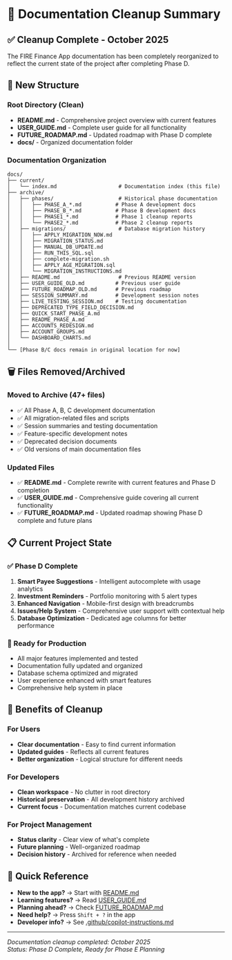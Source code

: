 # 🧹 Documentation Cleanup Summary

## ✅ Cleanup Complete - October 2025

The FIRE Finance App documentation has been completely reorganized to reflect the current state of the project after completing Phase D.

## 📁 New Structure

### Root Directory (Clean)
- **README.md** - Comprehensive project overview with current features
- **USER_GUIDE.md** - Complete user guide for all functionality  
- **FUTURE_ROADMAP.md** - Updated roadmap with Phase D complete
- **docs/** - Organized documentation folder

### Documentation Organization
```
docs/
├── current/
│   └── index.md                    # Documentation index (this file)
├── archive/
│   ├── phases/                     # Historical phase documentation
│   │   ├── PHASE_A_*.md           # Phase A development docs
│   │   ├── PHASE_B_*.md           # Phase B development docs  
│   │   ├── PHASE1_*.md            # Phase 1 cleanup reports
│   │   └── PHASE2_*.md            # Phase 2 cleanup reports
│   ├── migrations/                 # Database migration history
│   │   ├── APPLY_MIGRATION_NOW.md
│   │   ├── MIGRATION_STATUS.md
│   │   ├── MANUAL_DB_UPDATE.md
│   │   ├── RUN_THIS_SQL.sql
│   │   ├── complete-migration.sh
│   │   ├── APPLY_AGE_MIGRATION.sql
│   │   └── MIGRATION_INSTRUCTIONS.md
│   ├── README.md                   # Previous README version
│   ├── USER_GUIDE_OLD.md          # Previous user guide
│   ├── FUTURE_ROADMAP_OLD.md      # Previous roadmap
│   ├── SESSION_SUMMARY.md         # Development session notes
│   ├── LIVE_TESTING_SESSION.md    # Testing documentation
│   ├── DEPRECATED_TYPE_FIELD_DECISION.md
│   ├── QUICK_START_PHASE_A.md
│   ├── README_PHASE_A.md
│   ├── ACCOUNTS_REDESIGN.md
│   ├── ACCOUNT_GROUPS.md
│   └── DASHBOARD_CHARTS.md
│
└── [Phase B/C docs remain in original location for now]
```

## 🗑️ Files Removed/Archived

### Moved to Archive (47+ files)
- ✅ All Phase A, B, C development documentation
- ✅ All migration-related files and scripts  
- ✅ Session summaries and testing documentation
- ✅ Feature-specific development notes
- ✅ Deprecated decision documents
- ✅ Old versions of main documentation files

### Updated Files
- ✅ **README.md** - Complete rewrite with current features and Phase D completion
- ✅ **USER_GUIDE.md** - Comprehensive guide covering all current functionality
- ✅ **FUTURE_ROADMAP.md** - Updated roadmap showing Phase D complete and future plans

## 📋 Current Project State

### ✅ Phase D Complete
1. **Smart Payee Suggestions** - Intelligent autocomplete with usage analytics
2. **Investment Reminders** - Portfolio monitoring with 5 alert types  
3. **Enhanced Navigation** - Mobile-first design with breadcrumbs
4. **Issues/Help System** - Comprehensive user support with contextual help
5. **Database Optimization** - Dedicated age columns for better performance

### 🎯 Ready for Production
- All major features implemented and tested
- Documentation fully updated and organized
- Database schema optimized and migrated
- User experience enhanced with smart features
- Comprehensive help system in place

## 🎉 Benefits of Cleanup

### For Users
- **Clear documentation** - Easy to find current information
- **Updated guides** - Reflects all current features
- **Better organization** - Logical structure for different needs

### For Developers  
- **Clean workspace** - No clutter in root directory
- **Historical preservation** - All development history archived
- **Current focus** - Documentation matches current codebase

### For Project Management
- **Status clarity** - Clear view of what's complete
- **Future planning** - Well-organized roadmap
- **Decision history** - Archived for reference when needed

## 📖 Quick Reference

- **New to the app?** → Start with [README.md](../README.md)
- **Learning features?** → Read [USER_GUIDE.md](../USER_GUIDE.md)  
- **Planning ahead?** → Check [FUTURE_ROADMAP.md](../FUTURE_ROADMAP.md)
- **Need help?** → Press `Shift + ?` in the app
- **Developer info?** → See [.github/copilot-instructions.md](../.github/copilot-instructions.md)

---

*Documentation cleanup completed: October 2025*  
*Status: Phase D Complete, Ready for Phase E Planning*